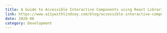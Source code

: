 ```yaml
---
title: A Guide to Accessible Interactive Components using React Libraries
link: https://www.a11ywithlindsey.com/blog/accessible-interactive-components-react
date: 2020-06
category: Development
---
```

